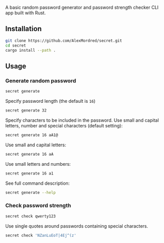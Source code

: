 A basic random password generator and password strength checker CLI app built with Rust.

## Installation

```sh
git clone https://github.com/AlexMordred/secret.git
cd secret
cargo install --path .
```

## Usage

### Generate random password

```sh
secret generate
```

Specify password length (the default is `16`)

```sh
secret generate 32
```

Specify characters to be included in the password. Use small and capital letters, number and special characters (default setting):

```sh
secret generate 16 aA1@
```

Use small and capital letters:

```sh
secret generate 16 aA
```

Use small letters and numbers:

```sh
secret generate 16 a1
```

See full command description:

```sh
secret generate --help
```

### Check password strength

```sh
secret check qwerty123
```

Use single quotes around passwords containing special characters.

```sh
secret check 'NZanLuEoT|4Ej^(z'
```
